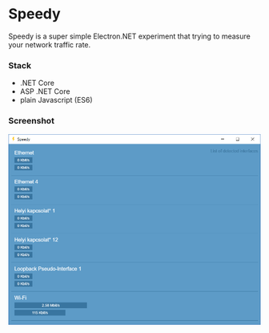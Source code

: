 # Speedy

Speedy is a super simple Electron.NET experiment that trying to measure your network traffic rate.

### Stack
* .NET Core
* ASP .NET Core
* plain Javascript (ES6)


### Screenshot
![image](screenshot.png)